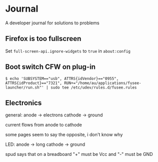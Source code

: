Journal
=======

A developer journal for solutions to problems

Firefox is too fullscreen
-------------------------

Set `full-screen-api.ignore-widgets` to `true` in `about:config`

Boot switch CFW on plug-in
--------------------------

```shell
$ echo 'SUBSYSTEM=="usb", ATTRS{idVendor}=="0955", ATTRS{idProduct}=="7321", RUN+="/home/au/applications/fusee-launcher/run.sh"' | sudo tee /etc/udev/rules.d/fusee.rules
```

Electronics
-----------

general:
anode → electrons
cathode → ground

current flows from anode to cathode

some pages seem to say the opposite, i don't know why

LED: 
anode -> long
cathode -> ground

spud says that on a breadboard "+" must be Vcc and "-" must be GND
